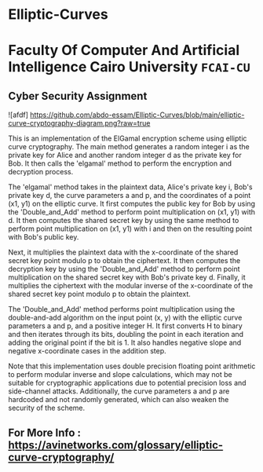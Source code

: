 # Elliptic-Curves

# Faculty Of Computer And Artificial Intelligence Cairo University `FCAI-CU`

## 	Cyber Security Assignment


![afdf] https://github.com/abdo-essam/Elliptic-Curves/blob/main/elliptic-curve-cryptography-diagram.png?raw=true

This is an implementation of the ElGamal encryption scheme using elliptic curve cryptography. The main method generates a random integer i as the private key for Alice and another random integer d as the private key for Bob. It then calls the 'elgamal' method to perform the encryption and decryption process.

The 'elgamal' method takes in the plaintext data, Alice's private key i, Bob's private key d, the curve parameters a and p, and the coordinates of a point (x1, y1) on the elliptic curve. It first computes the public key for Bob by using the 'Double_and_Add' method to perform point multiplication on (x1, y1) with d. It then computes the shared secret key by using the same method to perform point multiplication on (x1, y1) with i and then on the resulting point with Bob's public key.

Next, it multiplies the plaintext data with the x-coordinate of the shared secret key point modulo p to obtain the ciphertext. It then computes the decryption key by using the 'Double_and_Add' method to perform point multiplication on the shared secret key with Bob's private key d. Finally, it multiplies the ciphertext with the modular inverse of the x-coordinate of the shared secret key point modulo p to obtain the plaintext.

The 'Double_and_Add' method performs point multiplication using the double-and-add algorithm on the input point (x, y) with the elliptic curve parameters a and p, and a positive integer H. It first converts H to binary and then iterates through its bits, doubling the point in each iteration and adding the original point if the bit is 1. It also handles negative slope and negative x-coordinate cases in the addition step.

Note that this implementation uses double precision floating point arithmetic to perform modular inverse and slope calculations, which may not be suitable for cryptographic applications due to potential precision loss and side-channel attacks. Additionally, the curve parameters a and p are hardcoded and not randomly generated, which can also weaken the security of the scheme.


## For More Info : https://avinetworks.com/glossary/elliptic-curve-cryptography/
